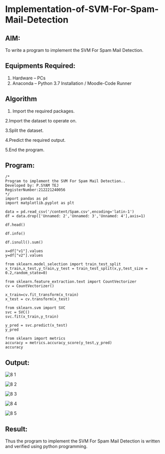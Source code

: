 # Implementation-of-SVM-For-Spam-Mail-Detection

## AIM:
To write a program to implement the SVM For Spam Mail Detection.

## Equipments Required:
1. Hardware – PCs
2. Anaconda – Python 3.7 Installation / Moodle-Code Runner

## Algorithm

1. Import the required packages.

2.Import the dataset to operate on.

3.Split the dataset.

4.Predict the required output.

5.End the program.

## Program:
```
/*
Program to implement the SVM For Spam Mail Detection..
Developed by: P.SYAM TEJ
RegisterNumber:212221240056  
*/
import pandas as pd
import matplotlib.pyplot as plt

data = pd.read_csv('/content/Spam.csv',encoding='latin-1')
df = data.drop(['Unnamed: 2','Unnamed: 3','Unnamed: 4'],axis=1)

df.head()

df.info()

df.isnull().sum()

x=df["v1"].values
y=df["v2"].values

from sklearn.model_selection import train_test_split
x_train,x_test,y_train,y_test = train_test_split(x,y,test_size = 0.2,random_state=0)

from sklearn.feature_extraction.text import CountVectorizer
cv = CountVectorizer()

x_train=cv.fit_transform(x_train)
x_test = cv.transform(x_test)

from sklearn.svm import SVC
svc = SVC()
svc.fit(x_train,y_train)

y_pred = svc.predict(x_test)
y_pred

from sklearn import metrics
accuracy = metrics.accuracy_score(y_test,y_pred)
accuracy

```

## Output:

![8 1](https://user-images.githubusercontent.com/93427224/173561703-b8bbae8b-16a8-422a-ab01-623efd4a46fc.png)

![8 2](https://user-images.githubusercontent.com/93427224/173561763-7995d2a8-81c7-4e8d-857e-e7bbe6860141.png)

![8 3](https://user-images.githubusercontent.com/93427224/173561787-45015f30-c2ab-46c0-9214-9f7875affe04.png)

![8 4](https://user-images.githubusercontent.com/93427224/173561806-3c0a946f-68f9-46b8-a4c4-32138ccb5828.png)

![8 5](https://user-images.githubusercontent.com/93427224/173561834-6339eb0b-c352-431f-ad66-ddcf76fe03cc.png)


## Result:
Thus the program to implement the SVM For Spam Mail Detection is written and verified using python programming.
